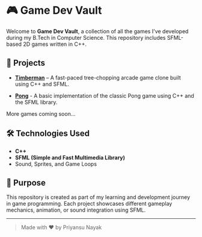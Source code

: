 # 🎮 Game Dev Vault

Welcome to **Game Dev Vault**, a collection of all the games I've developed during my B.Tech in Computer Science.
This repository includes SFML-based 2D games written in C++.

## 📂 Projects

- **[Timberman](./Timberman/)** – A fast-paced tree-chopping arcade game clone built using C++ and SFML.
  
- **[Pong](./Pong/)** - A basic implementation of the classic Pong game using C++ and the SFML library.

More games coming soon...

## 🛠️ Technologies Used

- **C++**
- **SFML (Simple and Fast Multimedia Library)**
- Sound, Sprites, and Game Loops

## 🎯 Purpose

This repository is created as part of my learning and development journey in game programming. Each project showcases different gameplay mechanics, animation, or sound integration using SFML.

---

> Made with ❤️ by Priyansu Nayak
